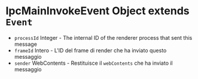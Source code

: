 # IpcMainInvokeEvent Object extends `Event`

* `processId` Integer - The internal ID of the renderer process that sent this message
* `frameId` Intero - L'ID del frame di render che ha inviato questo messaggio
* `sender` WebContents - Restituisce il `webContents` che ha inviato il messaggio
